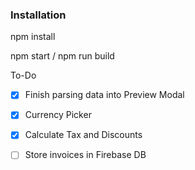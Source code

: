 ### Installation

npm install

npm start / npm run build

 To-Do
- [x] Finish parsing data into Preview Modal

- [x] Currency Picker

- [x] Calculate Tax and Discounts

- [ ] Store invoices in Firebase DB

